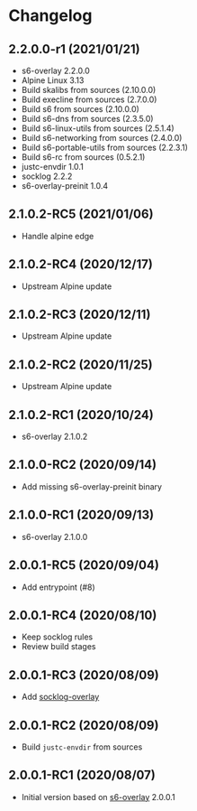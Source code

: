 # Changelog

## 2.2.0.0-r1 (2021/01/21)

* s6-overlay 2.2.0.0
* Alpine Linux 3.13
* Build skalibs from sources (2.10.0.0)
* Build execline from sources (2.7.0.0)
* Build s6 from sources (2.10.0.0)
* Build s6-dns from sources (2.3.5.0)
* Build s6-linux-utils from sources (2.5.1.4)
* Build s6-networking from sources (2.4.0.0)
* Build s6-portable-utils from sources (2.2.3.1)
* Build s6-rc from sources (0.5.2.1)
* justc-envdir 1.0.1
* socklog 2.2.2
* s6-overlay-preinit 1.0.4

## 2.1.0.2-RC5 (2021/01/06)

* Handle alpine edge

## 2.1.0.2-RC4 (2020/12/17)

* Upstream Alpine update

## 2.1.0.2-RC3 (2020/12/11)

* Upstream Alpine update

## 2.1.0.2-RC2 (2020/11/25)

* Upstream Alpine update

## 2.1.0.2-RC1 (2020/10/24)

* s6-overlay 2.1.0.2

## 2.1.0.0-RC2 (2020/09/14)

* Add missing s6-overlay-preinit binary

## 2.1.0.0-RC1 (2020/09/13)

* s6-overlay 2.1.0.0

## 2.0.0.1-RC5 (2020/09/04)

* Add entrypoint (#8)

## 2.0.0.1-RC4 (2020/08/10)

* Keep socklog rules
* Review build stages

## 2.0.0.1-RC3 (2020/08/09)

* Add [socklog-overlay](https://github.com/just-containers/socklog-overlay)

## 2.0.0.1-RC2 (2020/08/09)

* Build `justc-envdir` from sources

## 2.0.0.1-RC1 (2020/08/07)

* Initial version based on [s6-overlay](https://github.com/just-containers/s6-overlay) 2.0.0.1

